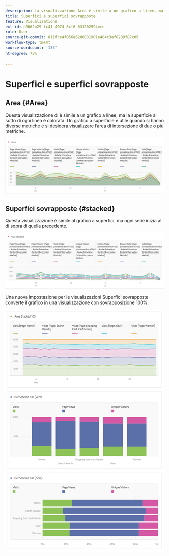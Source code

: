 ```yaml
---
description: La visualizzazione Area è simile a un grafico a linee, ma la superficie al sotto di ogni linea è colorata.
title: Superfici e superfici sovrapposte
feature: Visualizations
exl-id: d9662b29-fc41-4074-8cf6-031202994ece
role: User
source-git-commit: 811fce4f056a6280081901e484c3af8209f87c06
workflow-type: tm+mt
source-wordcount: '133'
ht-degree: 75%

---
```


# Superfici e superfici sovrapposte

## Area {#Area}

Questa visualizzazione di è simile a un grafico a linee, ma la superficie al sotto di ogni linea è colorata. Un grafico a superficie è utile quando si hanno diverse metriche e si desidera visualizzare l’area di intersezione di due o più metriche.

![Visualizzazione area che mostra più metriche tra cui visualizzazioni di pagina, visite, visitatori univoci e frequenza di rimbalzo.](assets/area.png)

## Superfici sovrapposte {#stacked}

Questa visualizzazione è simile al grafico a superfici, ma ogni serie inizia al di sopra di quella precedente.

![Superfici sovrapposte che mostrano ogni serie all&#39;inizio della serie precedente.](assets/area-stacked.png)

Una nuova impostazione per le visualizzazioni Superfici sovrapposte converte il grafico in una visualizzazione con sovrapposizione 100%.

![Superfici sovrapposte che mostrano una visualizzazione con sovrapposizione 100%.](assets/areastacked100.png)

